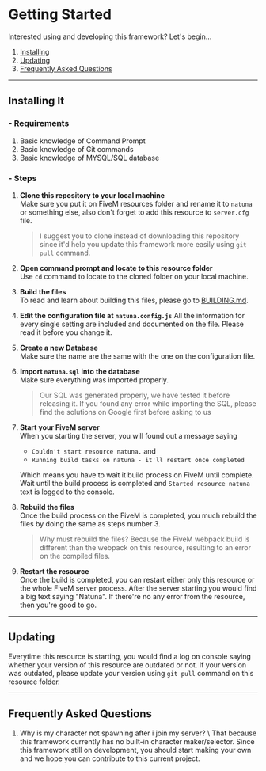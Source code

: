 # Getting Started
Interested using and developing this framework? Let's begin...
1. [Installing]()
2. [Updating]()
3. [Frequently Asked Questions]()

---

## Installing It
### - Requirements
1. Basic knowledge of Command Prompt
2. Basic knowledge of Git commands
2. Basic knowledge of MYSQL/SQL database

### - Steps
1. **Clone this repository to your local machine** \
    Make sure you put it on FiveM resources folder and rename it to `natuna` or something else, also don't forget to add this resource to `server.cfg` file.

    > I suggest you to clone instead of downloading this repository since it'd help you update this framework more easily using `git pull` command.

2. **Open command prompt and locate to this resource folder** \
    Use `cd` command to locate to the cloned folder on your local machine.

3. **Build the files** \
    To read and learn about building this files, please go to [BUILDING.md](BUILDING.md).

4. **Edit the configuration file at `natuna.config.js`**
    All the information for every single setting are included and documented on the file. Please read it before you change it.

5. **Create a new Database** \
    Make sure the name are the same with the one on the configuration file.

6. **Import `natuna.sql` into the database** \
    Make sure everything was imported properly.

    > Our SQL was generated properly, we have tested it before releasing it. If you found any error while importing the SQL, please find the solutions on Google first before asking to us

7. **Start your FiveM server** \
    When you starting the server, you will found out a message saying

    - `Couldn't start resource natuna.` and
    - `Running build tasks on natuna - it'll restart once completed`

    Which means you have to wait it build process on FiveM until complete. Wait until the build process is completed and `Started resource natuna` text is logged to the console.

8. **Rebuild the files**  
    Once the build process on the FiveM is completed, you much rebuild the files by doing the same as steps number 3.

    > Why must rebuild the files? Because the FiveM webpack build is different than the webpack on this resource, resulting to an error on the compiled files.

9. **Restart the resource** \
    Once the build is completed, you can restart either only this resource or the whole FiveM server process. After the server starting you would find a big text saying "Natuna". If there're no any error from the resource, then you're good to go.

---

## Updating
Everytime this resource is starting, you would find a log on console saying whether your version of this resource are outdated or not. If your version was outdated, please update your version using `git pull` command on this resource folder.

---

## Frequently Asked Questions

1. Why is my character not spawning after i join my server? \ 
    That because this framework currently has no built-in character maker/selector. Since this framework still on development, you should start making your own and we hope you can contribute to this current project.
